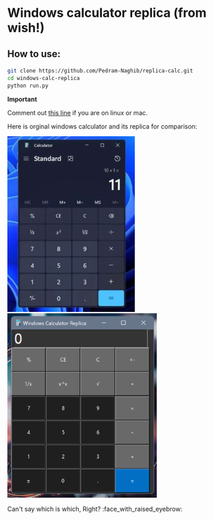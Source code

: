 # Windows calculator replica (from wish!)

## How to use:

```bash
git clone https://github.com/Pedram-Naghib/replica-calc.git
cd windows-calc-replica
python run.py
```

**Important**

Comment out [this line](https://github.com/Pedram-Naghib/replica-calc/blob/ba8c67cc29d218b37c578c5b1a2b697c5cf87940/src/calc.py#L6) if you are on linux or mac.

Here is orginal windows calculator and its replica for comparison:

![Orginal](images/orginal.jpg)
![Replica](images/replica.png)

Can't say which is which, Right? :face_with_raised_eyebrow:
